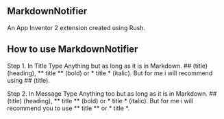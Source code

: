 ## MarkdownNotifier

An App Inventor 2 extension created using Rush.

## How to use MarkdownNotifier

Step 1. In Title Type Anything but as long as it is in Markdown. ## (title) (heading), ** title ** (bold) or * title * (italic). But for me i will recommend using ## (title).

Step 2. In Message Type Anything too but as long as it is in Markdown. ## (title) (heading), ** title ** (bold) or * title * (italic). But for me i will recommend you to use ** title ** or * title *.  
